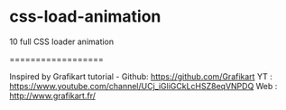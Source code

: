 css-load-animation
==================

10 full CSS loader animation

==================

Inspired by Grafikart tutorial - 
Github: https://github.com/Grafikart
YT : https://www.youtube.com/channel/UCj_iGliGCkLcHSZ8eqVNPDQ
Web : http://www.grafikart.fr/
